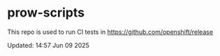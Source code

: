 # prow-scripts

This repo is used to run CI tests in https://github.com/openshift/release

Updated: 14:57 Jun 09 2025
